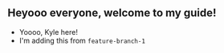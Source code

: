 ## Heyooo everyone, welcome to my guide!

- Yoooo, Kyle here!
- I'm adding this from `feature-branch-1`
  